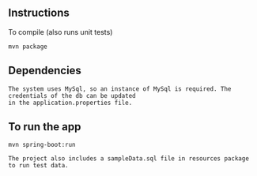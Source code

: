 ## Instructions

To compile (also runs unit tests)

```
mvn package
```

## Dependencies
```
The system uses MySql, so an instance of MySql is required. The credentials of the db can be updated 
in the application.properties file.
```

## To run the app

```
mvn spring-boot:run
```

```
The project also includes a sampleData.sql file in resources package to run test data.
```
